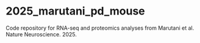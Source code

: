 # 2025_marutani_pd_mouse
Code repository for RNA-seq and proteomics analyses from Marutani et al. Nature Neuroscience. 2025.
